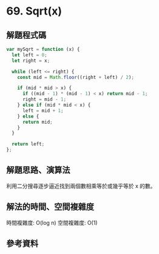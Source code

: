 # 69. Sqrt(x)

## 解題程式碼

```javascript
var mySqrt = function (x) {
  let left = 0;
  let right = x;

  while (left <= right) {
    const mid = Math.floor((right + left) / 2);

    if (mid * mid > x) {
      if ((mid - 1) * (mid - 1) < x) return mid - 1;
      right = mid - 1;
    } else if (mid * mid < x) {
      left = mid + 1;
    } else {
      return mid;
    }
  }

  return left;
};
```

## 解題思路、演算法

利用二分搜尋逐步逼近找到兩個數相乘等於或幾乎等於 x 的數。

## 解法的時間、空間複雜度

時間複雜度: O(log n)
空間複雜度: O(1)

## 參考資料
